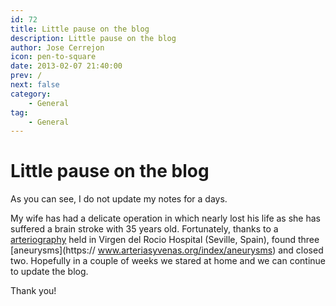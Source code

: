 ```yaml
---
id: 72
title: Little pause on the blog
description: Little pause on the blog
author: Jose Cerrejon
icon: pen-to-square
date: 2013-02-07 21:40:00
prev: /
next: false
category:
    - General
tag:
    - General
---
```


# Little pause on the blog

As you can see, I do not update my notes for a days.

My wife has had a delicate operation in which nearly lost his life as she has suffered a brain stroke with 35 years old. Fortunately, thanks to a [arteriography](https://www.cdyte.com/pacientes/glosario/arteriografia/) held in Virgen del Rocio Hospital (Seville, Spain), found three [aneurysms](https:// www.arteriasyvenas.org/index/aneurysms) and closed two. Hopefully in a couple of weeks we stared at home and we can continue to update the blog.

Thank you!
